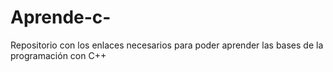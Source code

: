 # Aprende-c-
Repositorio con los enlaces necesarios para poder aprender las bases de la programación con C++
